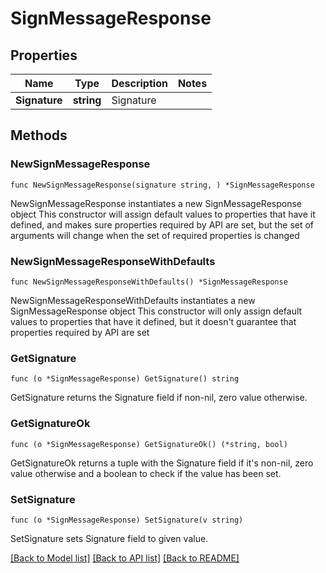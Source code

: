 # SignMessageResponse

## Properties

Name | Type | Description | Notes
------------ | ------------- | ------------- | -------------
**Signature** | **string** | Signature | 

## Methods

### NewSignMessageResponse

`func NewSignMessageResponse(signature string, ) *SignMessageResponse`

NewSignMessageResponse instantiates a new SignMessageResponse object
This constructor will assign default values to properties that have it defined,
and makes sure properties required by API are set, but the set of arguments
will change when the set of required properties is changed

### NewSignMessageResponseWithDefaults

`func NewSignMessageResponseWithDefaults() *SignMessageResponse`

NewSignMessageResponseWithDefaults instantiates a new SignMessageResponse object
This constructor will only assign default values to properties that have it defined,
but it doesn't guarantee that properties required by API are set

### GetSignature

`func (o *SignMessageResponse) GetSignature() string`

GetSignature returns the Signature field if non-nil, zero value otherwise.

### GetSignatureOk

`func (o *SignMessageResponse) GetSignatureOk() (*string, bool)`

GetSignatureOk returns a tuple with the Signature field if it's non-nil, zero value otherwise
and a boolean to check if the value has been set.

### SetSignature

`func (o *SignMessageResponse) SetSignature(v string)`

SetSignature sets Signature field to given value.



[[Back to Model list]](../README.md#documentation-for-models) [[Back to API list]](../README.md#documentation-for-api-endpoints) [[Back to README]](../README.md)


